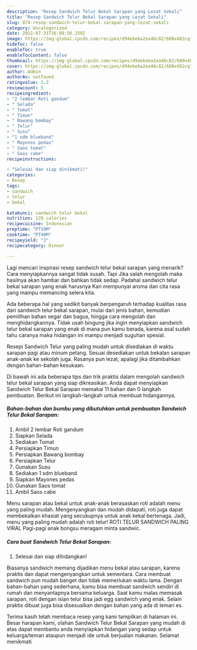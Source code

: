 ```yaml
---
description: "Resep Sandwich Telur Bekal Sarapan yang Lezat Sekali"
title: "Resep Sandwich Telur Bekal Sarapan yang Lezat Sekali"
slug: 874-resep-sandwich-telur-bekal-sarapan-yang-lezat-sekali
category: Uncategorized
date: 2022-07-31T16:08:56.250Z
image: https://img-global.cpcdn.com/recipes/d94ebeba2ea46c82/680x482cq70/sandwich-telur-bekal-sarapan-foto-resep-utama.jpg
hideToc: false
enableToc: true
enableTocContent: false
thumbnail: https://img-global.cpcdn.com/recipes/d94ebeba2ea46c82/680x482cq70/sandwich-telur-bekal-sarapan-foto-resep-utama.jpg
cover: https://img-global.cpcdn.com/recipes/d94ebeba2ea46c82/680x482cq70/sandwich-telur-bekal-sarapan-foto-resep-utama.jpg
author: Admin
authorAv: notfound
ratingvalue: 3.2
reviewcount: 5
recipeingredient:
- "2 lembar Roti gandum"
- " Selada"
- " Tomat"
- " Timun"
- " Bawang bombay"
- " Telur"
- " Susu"
- "1 sdm blueband"
- " Mayones pedas"
- " Saos tomat"
- " Saos cabe"
recipeinstructions:

- "Selesai dan siap dinikmati!"
categories:
- Resep
tags:
- sandwich
- telur
- bekal

katakunci: sandwich telur bekal 
nutrition: 129 calories
recipecuisine: Indonesian
preptime: "PT19M"
cooktime: "PT40M"
recipeyield: "3"
recipecategory: Dinner

---
```



Lagi mencari inspirasi resep sandwich telur bekal sarapan yang menarik? Cara menyiapkannya sangat tidak susah. Tapi Jika salah mengolah maka hasilnya akan hambar dan bahkan tidak sedap. Padahal sandwich telur bekal sarapan yang enak harusnya Kan mempunyai aroma dan cita rasa yang mampu memancing selera kita.


Ada beberapa hal yang sedikit banyak berpengaruh terhadap kualitas rasa dari sandwich telur bekal sarapan, mulai dari jenis bahan, kemudian pemilihan bahan segar dan bagus, hingga cara mengolah dan menghidangkannya. Tidak usah bingung jika ingin menyiapkan sandwich telur bekal sarapan yang enak di mana pun kamu berada, karena asal sudah tahu caranya maka hidangan ini mampu menjadi suguhan spesial.

Resepi Sandwich Telur yang paling mudah untuk disediakan di waktu sarapan pagi atau minum petang. Sesuai desediakan untuk bekalan sarapan anak-anak ke sekolah juga. Rasanya pun lezat, apalagi jika ditambahkan dengan bahan-bahan kesukaan.


Di bawah ini ada beberapa tips dan trik praktis dalam mengolah sandwich telur bekal sarapan yang siap dikreasikan. Anda dapat menyiapkan Sandwich Telur Bekal Sarapan memakai 11 bahan dan 0 langkah pembuatan. Berikut ini langkah-langkah untuk membuat hidangannya.

<!--inarticleads1-->

##### Bahan-bahan dan bumbu yang dibutuhkan untuk pembuatan Sandwich Telur Bekal Sarapan:

1. Ambil 2 lembar Roti gandum
1. Siapkan  Selada
1. Sediakan  Tomat
1. Persiapkan  Timun
1. Persiapkan  Bawang bombay
1. Persiapkan  Telur
1. Gunakan  Susu
1. Sediakan 1 sdm blueband
1. Siapkan  Mayones pedas
1. Gunakan  Saos tomat
1. Ambil  Saos cabe


Menu sarapan atau bekal untuk anak-anak berasaskan roti adalah menu yang paling mudah. Mengenyangkan dan mudah didapati, roti juga dapat membekalkan khasiat yang secukupnya untuk anak kekal bertenaga. Jadi, menu yang paling mudah adalah roti telur! ROTI TELUR SANDWICH PALING VIRAL Pagi-pagi anak bongsu meragam minta sandwic. 

<!--inarticleads2-->

##### Cara buat Sandwich Telur Bekal Sarapan:


1. Selesai dan siap dihidangkan!

Biasanya sandwich memang dijadikan menu bekal atau sarapan, karena praktis dan dapat mengenyangkan untuk sementara. Cara membuat sandwich pun mudah banget dan tidak memerlukan waktu lama. Dengan bahan-bahan yang sederhana, kamu bisa membuat sandwich sendiri di rumah dan menyantapnya bersama keluarga. Saat kamu malas memasak sarapan, roti dengan isian telur bisa jadi egg sandwich yang enak. Selain praktis dibuat juga bisa disesuaikan dengan bahan yang ada di lemari es. 

Terima kasih telah membaca resep yang kami tampilkan di halaman ini. Besar harapan kami, olahan Sandwich Telur Bekal Sarapan yang mudah di atas dapat membantu anda menyiapkan hidangan yang sedap untuk keluarga/teman ataupun menjadi ide untuk berjualan makanan. Selamat menikmati
